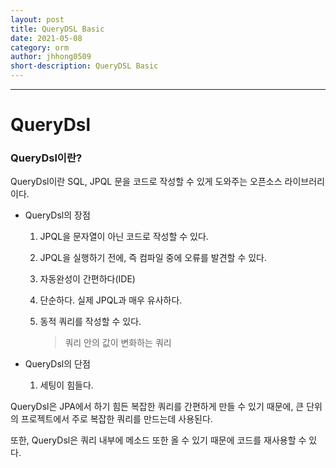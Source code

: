 ```yaml
---
layout: post
title: QueryDSL Basic
date: 2021-05-08
category: orm
author: jhhong0509
short-description: QueryDSL Basic
---
```

------

# QueryDsl

### QueryDsl이란?

QueryDsl이란 SQL, JPQL 문을 코드로 작성할 수 있게 도와주는 오픈소스 라이브러리 이다.

- QueryDsl의 장점

  1. JPQL을 문자열이 아닌 코드로 작성할 수 있다.

  2. JPQL을 실행하기 전에, 즉 컴파일 중에 오류를 발견할 수 있다.

  3. 자동완성이 간편하다(IDE)

  4. 단순하다. 실제 JPQL과 매우 유사하다.

  5. 동적 쿼리를 작성할 수 있다.

     > 쿼리 안의 값이 변화하는 쿼리

- QueryDsl의 단점
  
  1. 세팅이 힘들다.

QueryDsl은 JPA에서 하기 힘든 복잡한 쿼리를 간편하게 만들 수 있기 때문에, 큰 단위의 프로젝트에서 주로 복잡한 쿼리를 만드는데 사용된다.

또한, QueryDsl은 쿼리 내부에 메소드 또한 올 수 있기 때문에 코드를 재사용할 수 있다.